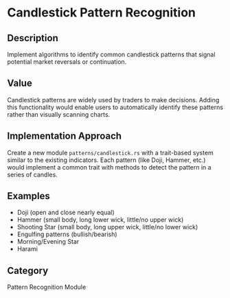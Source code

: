 # Candlestick Pattern Recognition

## Description
Implement algorithms to identify common candlestick patterns that signal potential market reversals or continuation.

## Value
Candlestick patterns are widely used by traders to make decisions. Adding this functionality would enable users to automatically identify these patterns rather than visually scanning charts.

## Implementation Approach
Create a new module `patterns/candlestick.rs` with a trait-based system similar to the existing indicators. Each pattern (like Doji, Hammer, etc.) would implement a common trait with methods to detect the pattern in a series of candles.

## Examples
- Doji (open and close nearly equal)
- Hammer (small body, long lower wick, little/no upper wick)
- Shooting Star (small body, long upper wick, little/no lower wick)
- Engulfing patterns (bullish/bearish)
- Morning/Evening Star
- Harami

## Category
Pattern Recognition Module
